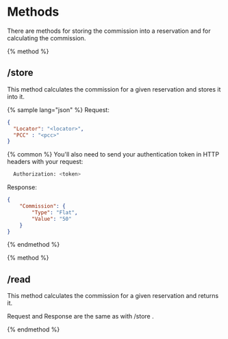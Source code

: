 # Methods

There are methods for storing the commission into a reservation and for calculating the commission.

{% method %}
## /store

This method calculates the commission for a given reservation and stores it into it.

{% sample lang="json" %}
Request:

```json
{
  "Locator": "<locator>",
  "PCC" : "<pcc>"
}
```

{% common %}
You'll also need to send your authentication token in HTTP headers with your request:

```bash
  Authorization: <token>
```
Response:

```json
{
    "Commission": {
        "Type": "Flat",
        "Value": "50"
    }
}
```

{% endmethod %}

{% method %}
## /read

This method calculates the commission for a given reservation and returns it.

Request and Response are the same as with /store .

{% endmethod %}


